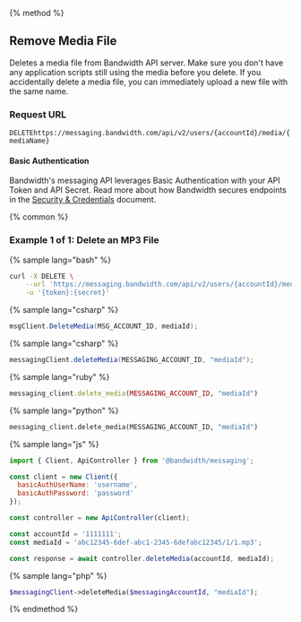 {% method %}

## Remove Media File
Deletes a media file from Bandwidth API server. Make sure you don't have any application scripts still using the media before you delete. If you accidentally delete a media file, you can immediately upload a new file with the same name.

### Request URL

<code class="delete">DELETE</code>`https://messaging.bandwidth.com/api/v2/users/{accountId}/media/{mediaName}`

#### Basic Authentication

Bandwidth's messaging API leverages Basic Authentication with your API Token and API Secret. Read more about how Bandwidth secures endpoints in the [Security & Credentials](../../../guides/accountCredentials.md) document.

{% common %}

### Example 1 of 1: Delete an MP3 File

{% sample lang="bash" %}

```bash
curl -X DELETE \
    --url 'https://messaging.bandwidth.com/api/v2/users/{accountId}/media/{mediaName}' \
	-u '{token}:{secret}'
```

{% sample lang="csharp" %}

```csharp
msgClient.DeleteMedia(MSG_ACCOUNT_ID, mediaId);
```

{% sample lang="csharp" %}

```java
messagingClient.deleteMedia(MESSAGING_ACCOUNT_ID, "mediaId");
```

{% sample lang="ruby" %}

```ruby
messaging_client.delete_media(MESSAGING_ACCOUNT_ID, "mediaId")
```

{% sample lang="python" %}

```python
messaging_client.delete_media(MESSAGING_ACCOUNT_ID, "mediaId")
```

{% sample lang="js" %}

```js
import { Client, ApiController } from '@bandwidth/messaging';

const client = new Client({
  basicAuthUserName: 'username',
  basicAuthPassword: 'password'
});

const controller = new ApiController(client);

const accountId = '1111111';
const mediaId = 'abc12345-6def-abc1-2345-6defabc12345/1/1.mp3';

const response = await controller.deleteMedia(accountId, mediaId);
```

{% sample lang="php" %}

```php
$messagingClient->deleteMedia($messagingAccountId, "mediaId");
```

{% endmethod %}
